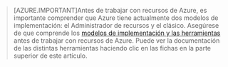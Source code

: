 >[AZURE.IMPORTANT]Antes de trabajar con recursos de Azure, es importante comprender que Azure tiene actualmente dos modelos de implementación: el Administrador de recursos y el clásico. Asegúrese de que comprende los [modelos de implementación y las herramientas](azure-classic-rm.md) antes de trabajar con recursos de Azure. Puede ver la documentación de las distintas herramientas haciendo clic en las fichas en la parte superior de este artículo.

<!---HONumber=Oct15_HO3-->